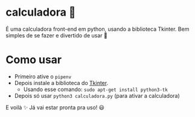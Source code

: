 # calculadora 🧮

É uma calculadora front-end em python, usando a biblioteca Tkinter. Bem simples de se fazer e divertido de usar 🤩

# Como usar

- Primeiro ative o `pipenv`
- Depois instale a biblioteca do [Tkinter](https://docs.python.org/3/library/tkinter.html).
  - Usando esse comando: `sudo apt-get install python3-tk`
- Depois só usar `python3 calculadora.py` (para ativar a calculadora)

E voilà ✨ Já vai estar pronta pra uso! 😃

